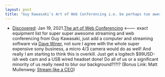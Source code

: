 ```yaml
---
layout: post
title: "Guy Kawasaki's Art of Web Conferencing i.e. be perhaps too awesome for $USD1200"
---
```

* [Discovered](http://rolandtanglao.com/2020/07/29/p1-blogthis-checkvist-list-links-to-blog/): Jan 19, 2021.[The art of Web Conferencing](https://docs.google.com/document/d/1tMx21Qf43tTwTnApt6WurzEoqQlmb44MnaaQ8YScZq8/edit) <--- exact equipment list for super super awesome streaming and web conferencing from Guy Kawasaki, just add a computer and streaming software via [Dave Winer](http://scripting.com/2021/01/19.html#a205136), not sure I agree with the whole super expensive sony business, a micro 4/3 camera would do as well! And really I am starting to think this is overkill. Just get a logitech $99USD-ish web cam and a USB wired headset done! Do all of us or a significant minority of us really need to blur our background?!?!? (Bonus Link: Matt Mullenweg: [Stream like a CEO](https://ma.tt/2020/05/ceo-video-streaming/))

